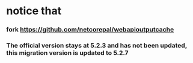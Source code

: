 # notice that

### fork https://github.com/netcorepal/webapioutputcache

### The official version stays at 5.2.3 and has not been updated, this migration version is updated to 5.2.7
